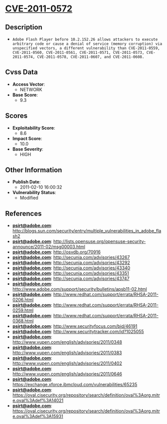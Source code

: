 
# [CVE-2011-0572](https://cve.mitre.org/cgi-bin/cvename.cgi?name=CVE-2011-0572)

## Description

- `Adobe Flash Player before 10.2.152.26 allows attackers to execute arbitrary code or cause a denial of service (memory corruption) via unspecified vectors, a different vulnerability than CVE-2011-0559, CVE-2011-0560, CVE-2011-0561, CVE-2011-0571, CVE-2011-0573, CVE-2011-0574, CVE-2011-0578, CVE-2011-0607, and CVE-2011-0608.`

## Cvss Data

- **Access Vector**:
  - NETWORK
- **Base Score**:
  - 9.3

## Scores

- **Exploitability Score**:
  - 8.6
- **Impact Score**:
  - 10.0
- **Base Severity**:
  - HIGH

## Other Information

- **Publish Date**:
  - 2011-02-10 16:00:32
- **Vulnerability Status**:
  - Modified

## References

- **psirt@adobe.com**: http://blogs.sun.com/security/entry/multiple_vulnerabilities_in_adobe_flash2
- **psirt@adobe.com**: http://lists.opensuse.org/opensuse-security-announce/2011-02/msg00003.html
- **psirt@adobe.com**: http://osvdb.org/70916
- **psirt@adobe.com**: http://secunia.com/advisories/43267
- **psirt@adobe.com**: http://secunia.com/advisories/43292
- **psirt@adobe.com**: http://secunia.com/advisories/43340
- **psirt@adobe.com**: http://secunia.com/advisories/43351
- **psirt@adobe.com**: http://secunia.com/advisories/43747
- **psirt@adobe.com**: http://www.adobe.com/support/security/bulletins/apsb11-02.html
- **psirt@adobe.com**: http://www.redhat.com/support/errata/RHSA-2011-0206.html
- **psirt@adobe.com**: http://www.redhat.com/support/errata/RHSA-2011-0259.html
- **psirt@adobe.com**: http://www.redhat.com/support/errata/RHSA-2011-0368.html
- **psirt@adobe.com**: http://www.securityfocus.com/bid/46191
- **psirt@adobe.com**: http://www.securitytracker.com/id?1025055
- **psirt@adobe.com**: http://www.vupen.com/english/advisories/2011/0348
- **psirt@adobe.com**: http://www.vupen.com/english/advisories/2011/0383
- **psirt@adobe.com**: http://www.vupen.com/english/advisories/2011/0402
- **psirt@adobe.com**: http://www.vupen.com/english/advisories/2011/0646
- **psirt@adobe.com**: https://exchange.xforce.ibmcloud.com/vulnerabilities/65235
- **psirt@adobe.com**: https://oval.cisecurity.org/repository/search/definition/oval%3Aorg.mitre.oval%3Adef%3A14021
- **psirt@adobe.com**: https://oval.cisecurity.org/repository/search/definition/oval%3Aorg.mitre.oval%3Adef%3A15931
